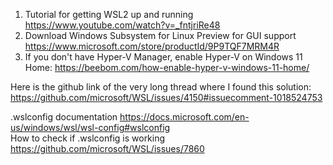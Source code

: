 1. Tutorial for getting WSL2 up and running https://www.youtube.com/watch?v=_fntjriRe48 <br>
2. Download Windows Subsystem for Linux Preview for GUI support https://www.microsoft.com/store/productId/9P9TQF7MRM4R <br>
3. If you don't have Hyper-V Manager, enable Hyper-V on Windows 11 Home: https://beebom.com/how-enable-hyper-v-windows-11-home/ <br>

Here is the github link of the very long thread where I found this solution: https://github.com/microsoft/WSL/issues/4150#issuecomment-1018524753 <br>

.wslconfig documentation https://docs.microsoft.com/en-us/windows/wsl/wsl-config#wslconfig <br>
How to check if .wslconfig is working https://github.com/microsoft/WSL/issues/7860 <br>


